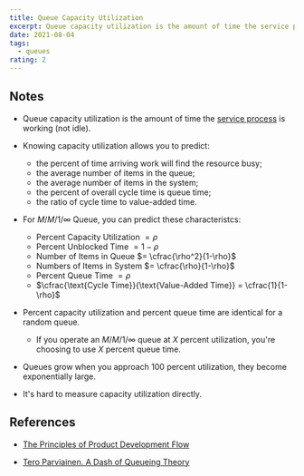 ```yaml
---
title: Queue Capacity Utilization
excerpt: Queue capacity utilization is the amount of time the service process is working (not idle).
date: 2021-08-04
tags:
  - queues
rating: 2
---
```


## Notes

- Queue capacity utilization is the amount of time the [service process](/zettel/queue-service-process) is working (not idle).

- Knowing capacity utilization allows you to predict:

  - the percent of time arriving work will find the resource busy;
  - the average number of items in the queue;
  - the average number of items in the system;
  - the percent of overall cycle time is queue time;
  - the ratio of cycle time to value-added time.

- For $M/M/1/\infty$ Queue, you can predict these characteristcs:

  - Percent Capacity Utilization $= \rho$
  - Percent Unblocked Time $= 1 - \rho$
  - Number of Items in Queue $= \cfrac{\rho^2}{1-\rho}$
  - Numbers of Items in System $= \cfrac{\rho}{1-\rho}$
  - Percent Queue Time $= \rho$
  - $\cfrac{\text{Cycle Time}}{\text{Value-Added Time}} = \cfrac{1}{1-\rho}$

- Percent capacity utilization and percent queue time are identical for a random queue.

  - If you operate an $M/M/1/\infty$ queue at $X$ percent utilization, you're choosing to use $X$ percent queue time.

- Queues grow when you approach 100 percent utilization, they become exponentially large.

- It's hard to measure capacity utilization directly.

## References

- [The Principles of Product Development Flow](/books/the-principles-of-product-development-flow)

- [Tero Parviainen. A Dash of Queueing Theory](https://teropa.info/blog/2016/04/02/a-dash-of-queueing-theory.html)
